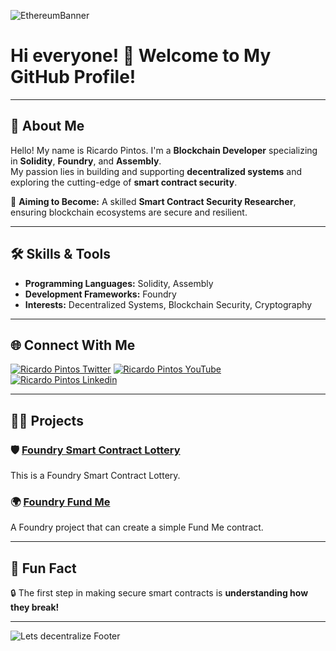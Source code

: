 ![EthereumBanner](https://github.com/user-attachments/assets/1c9f74d0-43b4-42c1-b98b-d35154c9e374)

# Hi everyone! 👋 Welcome to My GitHub Profile!

---

## 🚀 About Me

Hello! My name is Ricardo Pintos. I'm a **Blockchain Developer** specializing in **Solidity**, **Foundry**, and **Assembly**.  
My passion lies in building and supporting **decentralized systems** and exploring the cutting-edge of **smart contract security**.  

🌟 **Aiming to Become:** A skilled **Smart Contract Security Researcher**, ensuring blockchain ecosystems are secure and resilient.

---

## 🛠️ Skills & Tools
- **Programming Languages:** Solidity, Assembly
- **Development Frameworks:** Foundry
- **Interests:** Decentralized Systems, Blockchain Security, Cryptography

---

## 🌐 Connect With Me

[![Ricardo Pintos Twitter](https://img.shields.io/badge/Twitter-1DA1F2?style=for-the-badge&logo=twitter&logoColor=white)](https://x.com/pintosric)
[![Ricardo Pintos YouTube](https://img.shields.io/badge/YouTube-FF0000?style=for-the-badge&logo=youtube&logoColor=white)](https://www.youtube.com/@PintosRic)
[![Ricardo Pintos Linkedin](https://img.shields.io/badge/LinkedIn-0077B5?style=for-the-badge&logo=linkedin&logoColor=white)](https://www.linkedin.com/in/ricardo-mauro-pintos/)

---

## 🧑‍💻 Projects

### 🛡️ [**Foundry Smart Contract Lottery**](https://github.com/RicardoPintos/foundry-smart-contract-lottery)
This is a Foundry Smart Contract Lottery.

### 🌍 [**Foundry Fund Me**](https://github.com/RicardoPintos/foundry-fund-me)
A Foundry project that can create a simple Fund Me contract.

---

## 🌟 Fun Fact
🔒 The first step in making secure smart contracts is **understanding how they break!**

---

![Lets decentralize Footer](https://github.com/user-attachments/assets/4533f11d-84d0-478d-b0aa-fd44d96b465b)
